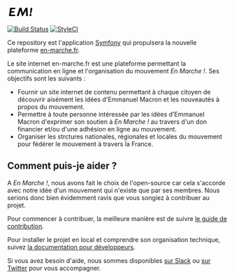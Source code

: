 ![En Marche !, le mouvement d'Emmanuel Macron](https://github.com/EnMarche/en-marche.fr/blob/master/web/logo/small_bg_white.jpg)

[![Build Status](https://travis-ci.org/EnMarche/en-marche.fr.svg?branch=master)](https://travis-ci.org/EnMarche/en-marche.fr)
[![StyleCI](https://styleci.io/repos/76485630/shield?branch=master)](https://styleci.io/repos/76485630)

Ce repository est l'application [Symfony](http://symfony.com) qui propulsera la nouvelle plateforme
[en-marche.fr](https://en-marche.fr).

Le site internet en-marche.fr est une plateforme permettant la communication en ligne et l'organisation du mouvement
*En Marche !*. Ses objectifs sont les suivants :

- Fournir un site internet de contenu permettant à chaque citoyen de découvrir aisément les idées d'Emmanuel Macron et
  les nouveautés à propos du mouvement.
- Permettre à toute personne intéressée par les idées d'Emmanuel Macron d'exprimer son soutien à *En Marche !* au travers
  d'un don financier et/ou d'une adhésion en ligne au mouvement.
- Organiser les strctures nationales, régionales et locales du mouvement pour fédérer le mouvement à travers la France.

## Comment puis-je aider ?

A *En Marche !*, nous avons fait le choix de l'open-source car cela s'accorde avec notre idée d'un mouvement qui
n'existe que par ses membres. Nous serions donc bien évidemment ravis que vous songiez à contribuer au projet.

Pour commencer à contribuer, la meilleure manière est de suivre [le guide de contribution](CONTRIBUTING.md).

Pour installer le projet en local et comprendre son organisation technique, suivez 
[la documentation pour développeurs](docs/index.md).

Si vous avez besoin d'aide, nous sommes disponibles [sur Slack](https://slack.en-marche.fr) ou 
[sur Twitter](https://twitter.com/enmarchetech) pour vous accompagner.
